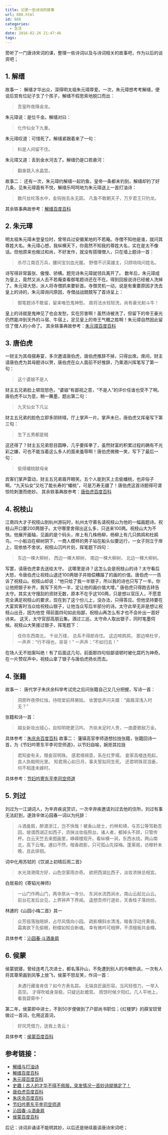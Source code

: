 ```yaml
---
title: 记录一些诗词的故事
url: 888.html
id: 888
categories:
  - 生活
date: 2016-02-26 21:47:46
tags:
---
```


旁听了一门唐诗宋词的课，整理一些诗词以及与诗词相关的故事吧，作为以后的谈资吧；

1\. 解缙
------

故事一： 解缙才华出众，深得明太祖朱元璋厚爱。一次，朱元璋想考考解缙，便说后宫有位妃子生了个孩子，解缙不假思索地脱口而出：

> 吾皇昨夜降金龙。

朱元璋说：是位千金。解缙对曰：

> 化作仙女下九重。

朱元璋叹道：可惜死了。解缙紧跟着来了一句：

> 料是人间留不住。

朱元璋又道：丢到金水河去了。解缙仍是口若悬河：

> 翻身跳入水晶宫。

故事二： 还有一次，朱元璋约解缙一起钓鱼，皇帝一条都未钓到，解缙却钓了好几条，见朱元璋面有不悦，解缙乐呵呵地为朱元璋送上一首打油诗：

> 数尺丝纶落水中，金钩抛去永无踪。 凡鱼不敢朝天子，万岁君王只钓龙。

其余轶事典故参考：[解缙百度百科](http://baike.baidu.com/view/130090.htm#5)

2\. 朱元璋
-------

明太祖朱元璋未登皇位时，曾带兵过安徽某地的不若庵。寺僧不知他是谁，就问其尊姓大名。朱元璋心想，我纵横天下，你竟然不知我的尊姓大名，实在是太不像话。但他原来也做过和尚，不好发作，就没有搭理僧人，只在墙上题诗一首：

> 杀尽江南百万兵，腰间宝剑血光腥。 野僧不识英雄主，只顾哓哓问姓名。

诗写得非常嚣张、傲慢、骄横。题完诗朱元璋就领兵离开了。 数年后，朱元璋成为皇上，竟然又派人去不若庵查看御笔题诗还在不在。得到回报说诗已经被人洗掉了。朱元璋大怒，派人将寺僧抓来要斩首。寺僧灵机一动，说是有重要原因才洗去皇上的诗的，朱元璋询问原因，寺僧战战兢兢写了首诗呈上：

> 御笔题诗不敢留，留来唯恐鬼神愁。 故将法水轻轻洗，尚有豪光射斗牛！

皇上的诗就是鬼神见了也会发愁，实在厉害啊！虽然诗被洗了，但留下的帝王豪光仍然能冲到天外的斗宿、牛宿上，足见皇上的帝王气概之胜啊！朱元璋自然因此留住了僧人的小命了。 其余轶事典故参考：[朱元璋百度百科](http://baike.baidu.com/subview/1690/7140248.htm#6)

3\. 唐伯虎
-------

一财主为其母摆寿宴，多次邀请唐伯虎，唐伯虎推辞不掉，只得出席。席间，财主请唐伯虎为其母题诗以贺，唐伯虎在众人面前不好推辞，乃乘酒兴挥笔写了第一句：

> 这个婆娘不是人

财主五兄弟脸上顿现怒色，“婆娘”有鄙视之意，“不是人”的评价任谁也受不了啊。唐伯虎不以为意，稍一蘸墨，题出第二句：

> 九天仙女下凡尘

财主五兄弟的脸色立即多阴转晴，厅上掌声一片。掌声未已，唐伯虎又挥毫写下第三句：

> 生下五男都是贼

这还得了？财主五兄弟怒目圆睁，几乎要挥拳了，虽然财富的积累过程的确有不光彩之嫌，可也不能当着这么多人的面来羞辱啊！唐伯虎微微一笑，写下了最后一句：

> 偷得蟠桃献母亲

宾客们掌声雷动，财主五兄弟眉开眼笑。五个人能到天上去偷蟠桃，也非俗子啊。“九天仙女”又吃了能长寿的“蟠桃”，可是万寿无疆了！唐伯虎这首诗题得可谓惊险刺激而绝妙。 其余轶事典故参考：[唐伯虎百度百科](http://baike.baidu.com/view/7416.htm?fromtitle=%E5%94%90%E4%BC%AF%E8%99%8E&fromid=79637&type=syn#6)

4\. 祝枝山
-------

江南四大才子祝枝山到杭州游玩时，杭州太守慕名请祝枝山为他的一幅画题诗。祝枝山开口要200两银子。太守哪里舍得出这么多，只送来100两。祝枝山大为不快。他展开画轴，见画的是个码头，岸上有几株杨柳，杨柳上有几只鹧鸪和杜鹃鸟，一小船泊在柳树阴下，一商人模样的男子站在船头似要远行，一女子则立于岸上，现依依不舍状。祝枝山沉吟片刻，挥笔题下四句：

> 东边一棵大柳树， 西边一棵大柳树， 南边一棵大柳树， 北边一棵大柳树。

写罢，请唐伯虎拿去送给太守。 这哪里是诗？这怎么会是祝枝山的诗？太守看后大怒，令唐伯虎让祝枝山退还100两银子并赔偿糟蹋了的画的价值。唐伯虎一一告诉了祝枝山。祝枝山却说：“他只给了我一半银子，所以我的诗也只写了一半。你让他把银子补齐，我写下另外一半，定让他的画价值大增。” 唐伯虎只得跑去转告太守。其实太守搜刮的资财无数，原本不在乎这100两，只是想以官压人，不愿意完全满足祝枝山的要求，现在到了这个份儿上，没办法，只得答应。但他坚持要在大宴宾客时当众给祝枝山银子，让他当众写后半部分的诗。太守此举无非是想让祝枝山出丑，因为他觉 得前面四句如此俗鄙，祝枝山再怎么有才也不会补出一首好诗来。 这天，太守官邸高朋云集。酒过三巡，太守命人取出银子，同时笔墨伺候。祝枝山大笑接过银子，挥笔题下：

> 任你东西南北， 千丝万缕， 总系不得郎舟住。 这边啼鹧鸪， 那边唤杜宇， 一声声：“行不得也，哥哥！” 一声声：“不如归去！”

在场人无不拍案叫绝！有了后面这几句，前面那四句俗鄙语顿时被化腐朽为神奇。在一片赞叹声中，祝枝山拿了银子与唐伯虎扬长而去。

4\. 张籍
------

故事一： 唐代学子朱庆余科举考试完之后问张籍自己又几分把握，写诗一首：

> 洞房昨夜停红烛，待晓堂前拜舅姑。 妆罢低声问夫婿：“画眉深浅入时无？”

张籍和诗一首：

> 越女新妆出镜心，自知明艳更沉吟。 齐纨未足时人贵，一曲菱歌敌万金。

具体参考：[朱庆余百度百科](http://baike.baidu.com/view/460195.htm#3) 故事二： 藩镇高官李师道想拉拢张籍，张籍回诗一首，为《节妇吟寄东平李司空师道》，以节妇自喻，婉拒其拉拢

> 君知妾有夫，赠妾双明珠。 感君缠绵意，系在红罗襦。 妾家高楼连苑起，良人执戟明光里。 知君用心如日月，事夫誓拟同生死。 还君明珠双泪垂，何不相逢未嫁时。

具体参考：[节妇吟寄东平李司空师道](http://baike.baidu.com/view/10106418.htm?fromtitle=%E8%8A%82%E5%A6%87%E5%90%9F&fromid=6009096&type=syn)

5\. 刘过
------

刘过为一江湖词人，为辛弃疾说赏识，一次辛弃疾邀请刘过去他的住所，刘过有事无法赶到，遂效辛体沁园春一词以为托辞：

> 斗酒彘肩，醉渡浙江，岂不快哉！被香山居士，约林和靖，与苏公等驾勒吾回。坡谓西湖正如西子，浓抹淡妆临照台。诸人者，都掉头不顾，只管传杯。白云天竺去来图画里，峥嵘楼观开。看纵横一涧，东西水绕。两山南北，高下云堆。逋曰不然，暗香疏影，只可孤山先探梅。蓬莱阁，访稼轩未晚，且此徘徊。

词中化用苏轼的《饮湖上初晴后雨二首》

> 水光潋滟晴方好，山色空蒙雨亦奇。 欲把西湖比西子，淡妆浓抹总相宜。

白居易的《寄韬光禅师》

> 一山门作两山门，两寺原从一寺分。 东涧水流西涧水，南山云起北山云。 前台花发后台见，上界钟声下界闻。 遥想吾师行道处，天香桂子落纷纷。

林逋的《山园小梅二首》其一

> 众芳摇落独暄妍，占尽风情向小园。 疏影横斜水清浅，暗香浮动月黄昏。 霜禽欲下先偷眼，粉蝶如知合断魂。 幸有微吟可相狎，不须檀板共金樽。

具体参考：[沁园春·斗酒彘肩](http://baike.baidu.com/view/2783368.htm)

6\. 侯蒙
------

侯蒙貌寝，曾经连考几次进士，都名落孙山，不免遭到别人的冷嘲热讽，一次有人将其尊荣画到风筝上放飞，侯蒙不怒反笑，作词一首：

> 未遇行藏谁肯信？如今方表名踪。 无端良匠画形容。当风轻借力，一举入高空。 才得吹嘘身渐稳，只疑远赴蟾宫。 雨馀时候夕阳红。几人平地上，看我碧霄中！

第二年，侯蒙即中进士，不到50岁便做到了户部尚书职位；《红楼梦》的薛宝钗曾做过一首词，化用这首词，

> 好风凭借力，送我上青云！

具体参考：[侯蒙百度百科](http://baike.baidu.com/view/418890.htm)

参考链接：
-----

*   [解缙与打油诗](http://www.cnelder.com/archives/31652)
*   [解缙百度百科](http://baike.baidu.com/view/130090.htm#5)
*   [朱元璋百度百科](http://baike.baidu.com/subview/1690/7140248.htm#6)
*   [史趣丨古人的才华不得不佩服，突发情况一首妙诗就搞定了！](http://m.v4.cc/News-748673.html)
*   [唐伯虎百度百科](http://baike.baidu.com/view/7416.htm?fromtitle=%E5%94%90%E4%BC%AF%E8%99%8E&fromid=79637&type=syn#6)
*   [朱庆余百度百科](http://baike.baidu.com/view/460195.htm#3)
*   [节妇吟寄东平李司空师道](http://baike.baidu.com/view/10106418.htm?fromtitle=%E8%8A%82%E5%A6%87%E5%90%9F&fromid=6009096&type=syn)
*   [沁园春·斗酒彘肩](http://baike.baidu.com/view/2783368.htm)
*   [侯蒙百度百科](http://baike.baidu.com/view/418890.htm)

后记：诗词非诵读不能明其妙，以后还是继续晨读唐诗宋词吧；